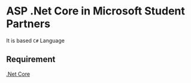 # ASP .Net Core in Microsoft Student Partners

It is based `C#` Language


## Requirement
[.Net Core](https://www.microsoft.com/net/core)
